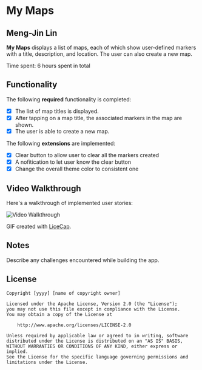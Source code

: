 # My Maps 

## Meng-Jin Lin

**My Maps** displays a list of maps, each of which show user-defined markers with a title, description, and location. The user can also create a new map. 

Time spent: 6 hours spent in total

## Functionality 

The following **required** functionality is completed:

* [x] The list of map titles is displayed.
* [x] After tapping on a map title, the associated markers in the map are shown.
* [x] The user is able to create a new map.

The following **extensions** are implemented:

* [x] Clear button to allow user to clear all the markers created
* [x] A nofitication to let user know the clear button
* [x] Change the overall theme color to consistent one

## Video Walkthrough

Here's a walkthrough of implemented user stories:

<img src='https://media.giphy.com/media/UC6WDdIaQ35VWbcdlM/giphy.gif' title='Video Walkthrough' width='' alt='Video Walkthrough' />

GIF created with [LiceCap](http://www.cockos.com/licecap/).

## Notes

Describe any challenges encountered while building the app.

## License

    Copyright [yyyy] [name of copyright owner]

    Licensed under the Apache License, Version 2.0 (the "License");
    you may not use this file except in compliance with the License.
    You may obtain a copy of the License at

        http://www.apache.org/licenses/LICENSE-2.0

    Unless required by applicable law or agreed to in writing, software
    distributed under the License is distributed on an "AS IS" BASIS,
    WITHOUT WARRANTIES OR CONDITIONS OF ANY KIND, either express or implied.
    See the License for the specific language governing permissions and
    limitations under the License.

